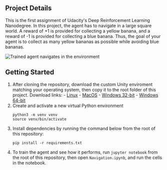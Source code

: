 ## Project Details

This is the first assignment of Udacity's Deep Reinforcement Learning Nanodegree. In this project, the agent has to navigate in a large square world. A reward of +1 is provided for collecting a yellow banana, and a reward of -1 is provided for collecting a blue banana. Thus, the goal of your agent is to collect as many yellow bananas as possible while avoiding blue bananas.

![Trained agent navigates in the environment](trained_agent.gif)

## Getting Started

1. After cloning the repository, download the custom Unity enviroment matching your operating system, then copy it to the root folder of this project.
   Download links: - [Linux](https://s3-us-west-1.amazonaws.com/udacity-drlnd/P1/Banana/Banana_Linux.zip) - [MacOS](https://s3-us-west-1.amazonaws.com/udacity-drlnd/P1/Banana/Banana.app.zip) - [Windows 32-bit](https://s3-us-west-1.amazonaws.com/udacity-drlnd/P1/Banana/Banana_Windows_x86.zip) - [Windows 64-bit](https://s3-us-west-1.amazonaws.com/udacity-drlnd/P1/Banana/Banana_Windows_x86_64.zip)
1. Create and activate a new virtual Python environment
   ```
   python3 -m venv venv
   source venv/bin/activate
   ```
1. Install dependencies by running the command below from the root of this repository:
   ```
   pip install -r requirements.txt
   ```
1. To train the agent and see how it performs, run `jupyter notebook` from the root of this repository, then open `Navigation.ipynb`, and run the cells in the notebook.

